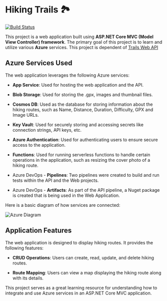 # Hiking Trails 🏞️
[![Build Status](https://dev.azure.com/cesypozo2/Hiking%20Trails/_apis/build/status%2Fcesar2.TrailsWebApplication?branchName=master)](https://dev.azure.com/cesypozo2/Hiking%20Trails/_build/latest?definitionId=11&branchName=master)

This project is a web application built using **ASP.NET Core MVC (Model View Controller) framework**. The primary goal of this project is to learn and utilize various **Azure** services. This project is dependent of [Trails Web API](https://github.com/cesar2/TrailsAPI "Trails ASP .NET Core Web API")

## Azure Services Used
The web application leverages the following Azure services:

* **App Service**: Used for hosting the web application and the API.

* **Blob Storage**: Used for storing the .gpx, images and thumbnail files.

* **Cosmos DB**: Used as the database for storing information about the hiking routes, such as Name, Distance, Duration, Difficulty, GPX and Image URLs.

* **Key Vault**: Used for securely storing and accessing secrets like connection strings, API keys, etc.

* **Azure Authentication**: Used for authenticating users to ensure secure access to the application.

* **Functions**: Used for running serverless functions to handle certain operations in the application, such as resizing the cover photo of a hiking route.

* Azure DevOps - **Pipelines**: Two pipelines were created to build and run tests within the API and the Web projects.

* Azure DevOps - **Artifacts**: As part of the API pipeline, a Nuget package is created that is being used in the Web Application.

Here is a basic diagram of how services are connected:

![Azure Diagram](https://github.com/cesar2/TrailsWebApplication/blob/master/Diagram.png)

## Application Features
The web application is designed to display hiking routes. It provides the following features:

* **CRUD Operations**: Users can create, read, update, and delete hiking routes.

* **Route Mapping**: Users can view a map displaying the hiking route along with its details.

This project serves as a great learning resource for understanding how to integrate and use Azure services in an ASP.NET Core MVC application.
